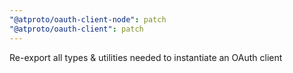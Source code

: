 ```yaml
---
"@atproto/oauth-client-node": patch
"@atproto/oauth-client": patch
---
```


Re-export all types & utilities needed to instantiate an OAuth client
